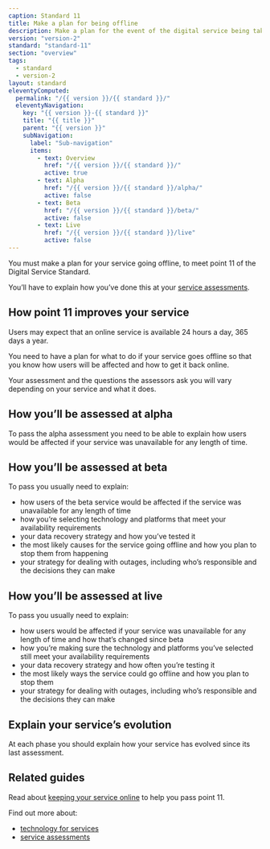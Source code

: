 ```yaml
---
caption: Standard 11
title: Make a plan for being offline
description: Make a plan for the event of the digital service being taken temporarily offline.
version: "version-2"
standard: "standard-11"
section: "overview"
tags:
  - standard
  - version-2
layout: standard
eleventyComputed:
  permalink: "/{{ version }}/{{ standard }}/"
  eleventyNavigation:
    key: "{{ version }}-{{ standard }}"
    title: "{{ title }}"
    parent: "{{ version }}"
    subNavigation:
      label: "Sub-navigation"
      items:
        - text: Overview
          href: "/{{ version }}/{{ standard }}/"
          active: true
        - text: Alpha
          href: "/{{ version }}/{{ standard }}/alpha/"
          active: false
        - text: Beta
          href: "/{{ version }}/{{ standard }}/beta/"
          active: false
        - text: Live
          href: "/{{ version }}/{{ standard }}/live"
          active: false
---
```


You must make a plan for your service going offline, to meet point 11 of the Digital Service Standard.

You’ll have to explain how you’ve done this at your [service assessments](https://www.gov.uk/service-manual/service-assessments/how-service-assessments-work).

## How point 11 improves your service

Users may expect that an online service is available 24 hours a day, 365 days a year.

You need to have a plan for what to do if your service goes offline so that you know how users will be affected and how to get it back online.

Your assessment and the questions the assessors ask you will vary depending on your service and what it does.

## How you’ll be assessed at alpha

To pass the alpha assessment you need to be able to explain how users would be affected if your service was unavailable for any length of time.

## How you’ll be assessed at beta

To pass you usually need to explain:

- how users of the beta service would be affected if the service was unavailable for any length of time
- how you’re selecting technology and platforms that meet your availability requirements
- your data recovery strategy and how you’ve tested it
- the most likely causes for the service going offline and how you plan to stop them from happening
- your strategy for dealing with outages, including who’s responsible and the decisions they can make

## How you’ll be assessed at live

To pass you usually need to explain:

- how users would be affected if your service was unavailable for any length of time and how that’s changed since beta
- how you’re making sure the technology and platforms you’ve selected still meet your availability requirements
- your data recovery strategy and how often you’re testing it
- the most likely ways the service could go offline and how you plan to stop them
- your strategy for dealing with outages, including who’s responsible and the decisions they can make

## Explain your service’s evolution

At each phase you should explain how your service has evolved since its last assessment.

## Related guides

Read about [keeping your service online](https://www.gov.uk/service-manual/technology/uptime-and-availability-keeping-your-service-online) to help you pass point 11.

Find out more about:

- [technology for services](https://www.gov.uk/service-manual/technology)
- [service assessments](https://www.gov.uk/service-manual/service-assessments)
